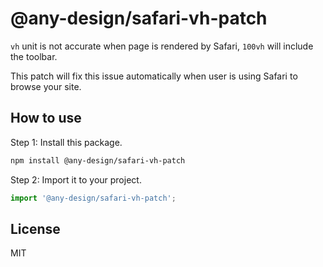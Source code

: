 # @any-design/safari-vh-patch

`vh` unit is not accurate when page is rendered by Safari, `100vh` will include the toolbar.

This patch will fix this issue automatically when user is using Safari to browse your site.

## How to use

Step 1: Install this package.

```bash
npm install @any-design/safari-vh-patch
```

Step 2: Import it to your project.

```js
import '@any-design/safari-vh-patch';
```

## License

MIT
